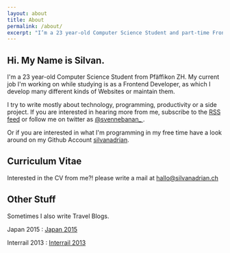 ```yaml
---
layout: about
title: About
permalink: /about/
excerpt: "I’m a 23 year-old Computer Science Student and part-time Frontend Developer"
---
```



<h2 class="abouttitle">Hi. My Name is Silvan.</h2>

I'm a 23 year-old Computer Science Student from Pfäffikon ZH. My current job I'm working on while studying is as a Frontend Developer, as which I develop many different kinds of Websites or maintain them.

I try to write mostly about technology, programming, productivity or a side project.
If you are interested in hearing more from me, subscribe to the [RSS feed](http://silvanadrian.ch/feed.xml)
 or follow me on twitter as [ @svennebanan_ ](https://twitter.com/svennebanan_).

Or if you are interested in what I'm programming in my free time have a look around on my Github Account [silvanadrian](https://github.com/silvanadrian).

## Curriculum Vitae

Interested in the CV from me?! please write a mail at <a href="mailto:hallo@silvanadrian.ch">hallo@silvanadrian.ch</a>

## Other Stuff

Sometimes I also write Travel Blogs.

Japan 2015 : <a rel="nofollow" href="http://silvanadrian.ch/japan2015">Japan 2015</a>

Interrail 2013 : <a rel="nofollow" href="http://silvanadrian.ch/interrail2013">Interrail 2013</a>
